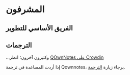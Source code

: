 # المشرفون

## الفريق الأساسي للتطوير

<ProfileCard name="Patrizio Bekerle" img="https://www.gravatar.com/avatar/de150011c0b0eb1047c64e0387a252b9?s=164" backgroundImg="/screenshots/screenshot-darkmode.png" functions="Author" github="pbek" keybase="pbek" />

<ProfileCard name="Waqar Ahmed" img="https://www.gravatar.com/avatar/906b60ea647baf206f452687d1de8ba0?s=164" backgroundImg="/screenshots/screenshot-darkmode.png" functions="Highlighting, Spellchecker, Speed improvements, …" github="Waqar144" />

## الترجمات

<ProfileCard name="Amy Lang" img="https://secure.gravatar.com/avatar/3dc87f329e6146780ea72c79db9c5b57" backgroundImg="/screenshots/screenshot-darkmode.png" functions="Head of translation" crowdin="rawfreeamy" />

…وكثيرون آخرون؛ انظر [QOwnNotes على Crowdin](https://crowdin.com/project/qownnotes/activity_stream)

إذا أردت المساعدة في ترجمة Qownnotes، برجاء زيارة [الترجمة](translation.md).
